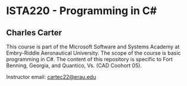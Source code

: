 # ISTA220 - Programming in C#

## Charles Carter

This course is part of the Microsoft Software and Systems Academy at Embry-Riddle Aeronautical University. The scope of the course is basic programming in C#. The content of this repository is specific to Fort Benning, Georgia, and Quantico, Vs. (CAD Coohort 05). 

Instructor email: cartec22@erau.edu
